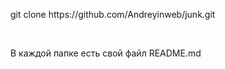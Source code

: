 <p>git clone https://github.com/Andreyinweb/junk.git</p>
</br>
<p>В каждой папке есть свой файл README.md</p>

